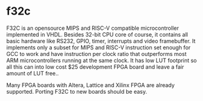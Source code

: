 # f32c

F32C is an opensource MIPS and RISC-V compatible microcontroller implemented in VHDL.
Besides 32-bit CPU core of course, it contains all basic hardware like RS232, GPIO, 
timer, interrupts and video framebuffer. It implements only a subset for MIPS and
RISC-V instruction set enough for GCC to work and have instruction per clock ratio
that outperforms most ARM microcontrollers running at the same clock.
It has low LUT footprint so all this can into low cost $25 development FPGA board
and leave a fair amount of LUT free..

Many FPGA boards with Altera, Lattice and Xilinx FPGA are already supported.
Porting F32C to new boards should be easy.
